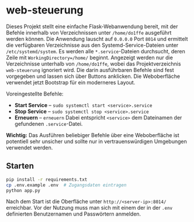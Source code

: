 # web-steuerung

Dieses Projekt stellt eine einfache Flask-Webanwendung bereit, 
 mit der Befehle innerhalb von Verzeichnissen unter `/home/do1ffe`
 ausgeführt werden können. Die Anwendung lauscht auf `0.0.0.0`
 Port `8014` und ermittelt die verfügbaren Verzeichnisse aus den
 Systemd-Service-Dateien unter `/etc/systemd/system`. Es werden alle
 `*.service`-Dateien durchsucht, deren Zeile mit
 `WorkingDirectory=/home/` beginnt. Angezeigt werden nur die Verzeichnisse
 unterhalb von `/home/do1ffe`, wobei das Projektverzeichnis `web-steuerung`
 ignoriert wird. Die darin ausführbaren
Befehle sind fest vorgegeben und lassen sich über Buttons anklicken.
Die Weboberfläche verwendet jetzt Bootstrap für ein moderneres Layout.

Voreingestellte Befehle:

- **Start Service** – `sudo systemctl start <service>.service`
- **Stop Service** – `sudo systemctl stop <service>.service`
- **Erneuern** – `erneuern`
Dabei entspricht `<service>` dem Dateinamen der gefundenen `.service`-Datei.

**Wichtig:** Das Ausführen beliebiger Befehle über eine Weboberfläche 
ist potentiell sehr unsicher und sollte nur in vertrauenswürdigen Umgebungen 
verwendet werden.

## Starten
```bash
pip install -r requirements.txt
cp .env.example .env  # Zugangsdaten eintragen
python app.py
```

Nach dem Start ist die Oberfläche unter `http://<server-ip>:8014/` erreichbar.
Vor der Nutzung muss man sich mit einem der in der `.env` definierten
Benutzernamen und Passwörtern anmelden.
